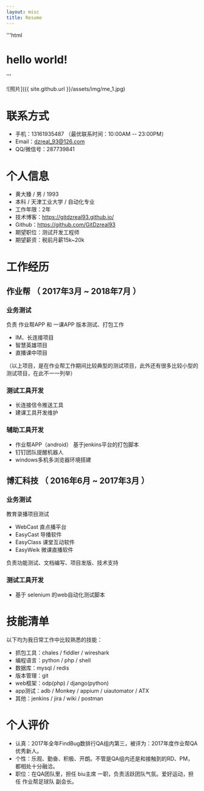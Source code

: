 ```yaml
---
layout: misc
title: Resume
---
```


'''html
<dev style="background-color:red">
    <span><h1>hello world!</h1></span>
</dev>
'''

![照片]({{ site.github.url }}/assets/img/me_1.jpg)

# 联系方式
- 手机：13161935487 （最优联系时间：10:00AM -- 23:00PM）
- Email：dzreal_93@126.com
- QQ/微信号：287739841


# 个人信息

 - 黄大臻 / 男 / 1993
 - 本科 / 天津工业大学 / 自动化专业 
 - 工作年限：2年
 - 技术博客：https://gitdzreal93.github.io/ 
 - Github：https://github.com/GitDzreal93
 - 期望职位：测试开发工程师
 - 期望薪资：税前月薪15k~20k

# 工作经历

## 作业帮 （ 2017年3月 ~ 2018年7月 ）

### 业务测试 
负责 作业帮APP 和 一课APP 版本测试、打包工作
- IM、长连接项目
- 智慧英雄项目
- 直播课中项目

（以上项目，是在作业帮工作期间比较典型的测试项目，此外还有很多比较小型的测试项目，在此不一一列举）

### 测试工具开发
- 长连接信令推送工具
- 建课工具开发维护


### 辅助工具开发
- 作业帮APP（android） 基于jenkins平台的打包脚本
- 钉钉团队提醒机器人
- windows多机多浏览器环境搭建

## 博汇科技 （ 2016年6月 ~ 2017年3月 ）
### 业务测试 
教育录播项目测试
- WebCast 直点播平台
- EasyCast 导播软件
- EasyClass 课堂互动软件
- EasyWeik 微课直播软件

负责功能测试、文档编写、项目发版、技术支持

### 测试工具开发
- 基于 selenium 的web自动化测试脚本

# 技能清单
以下均为我日常工作中比较熟悉的技能：
- 抓包工具：chales / fiddler / wireshark
- 编程语言：python / php / shell
- 数据库：mysql / redis
- 版本管理：git
- web框架：odp(php) / django(python)
- app测试：adb / Monkey / appium / uiautomator / ATX 
- 其他：jenkins / jira / wiki / postman

# 个人评价
- 认真：2017年全年FindBug数排行QA组内第三，被评为：2017年度作业帮QA优秀新人。
- 个性：乐观、勤奋、积极、开朗。不管是QA组内还是和接触到的RD、PM，都相处十分融洽。
- 职位：在QA团队里，担任 biu主席 一职，负责活跃团队气氛。爱好运动，担任 作业帮足球队 副会长。


